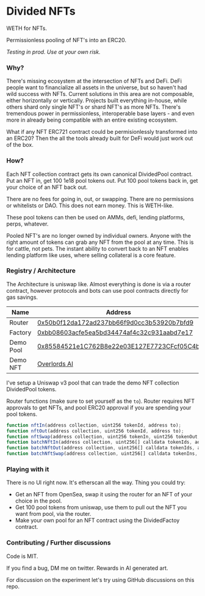 # Divided NFTs

WETH for NFTs.

Permissionless pooling of NFT's into an ERC20.

_Testing in prod. Use at your own risk._


### Why?

There's missing ecosystem at the intersection of NFTs and DeFi. DeFi people want to financialize all assets in the universe, but so haven't had wild success with NFTs. Current solutions in this area are not composable, either horizontally or vertically. Projects built everything in-house, while others shard only single NFT's or shard NFT's as more NFTs. There's tremendous power in permissionless, interoperable base layers - and even more in already being compatible with an entire existing ecosystem.

What if any NFT ERC721 contract could be permisionlessly transformed into an ERC20? Then the all the tools already built for DeFi would just work out of the box.


### How?

Each NFT collection contract gets its own canonical DividedPool contract. Put an NFT in, get 100 1e18 pool tokens out. Put 100 pool tokens back in, get your choice of an NFT back out.

There are no fees for going in, out, or swapping. There are no permissions or whitelists or DAO. This does not earn money. This is WETH-like.

These pool tokens can then be used on AMMs, defi, lending platforms, perps, whatever.

Pooled NFT's are no longer owned by individual owners. Anyone with the right amount of tokens can grab any NFT from the pool at any time. This is for cattle, not pets. The instant ability to convert back to an NFT enables lending platform like uses, where selling collateral is a core feature.


### Registry / Architecture

The Architecture is uniswap like. Almost everything is done is via a router contract, however protocols and bots can use pool contracts directly for gas savings.

| Name | Address |
| --- | --- |
|Router | [0x50b0f12da172ad237bb66f9d0cc3b53920b7bfd9](https://etherscan.io/address/0x50b0f12da172ad237bb66f9d0cc3b53920b7bfd9)|
|Factory | [0xbb08603acfe5ea5bd34474af4c32c931aabd7e17](https://etherscan.io/address/0xbb08603acfe5ea5bd34474af4c32c931aabd7e17)|
|Demo Pool| [0x85584521e1C762B8e22e03E127E7723CFcf05C4b](https://etherscan.io/address/0x85584521e1C762B8e22e03E127E7723CFcf05C4b)|
|Demo NFT| [Overlords AI](https://opensea.io/collection/overlords-ai)|

I've setup a Uniswap v3 pool that can trade the demo NFT collection DividedPool tokens.

Router functions (make sure to set yourself as the `to`). Router requires NFT approvals to get NFTs, and pool ERC20 approval if you are spending your pool tokens.

```javascript
function nftIn(address collection, uint256 tokenId, address to);
function nftOut(address collection, uint256 tokenId, address to);
function nftSwap(address collection, uint256 tokenIn, uint256 tokenOut, address to);
function batchNftIn(address collection, uint256[] calldata tokenIds, address to);
function batchNftOut(address collection, uint256[] calldata tokenIds, address to);
function batchNftSwap(address collection, uint256[] calldata tokenIns, uint256[] calldata tokenOuts, address to);
```

### Playing with it

There is no UI right now. It's etherscan all the way. Thing you could try:

- Get an NFT from OpenSea, swap it using the router for an NFT of your choice in the pool.
- Get 100 pool tokens from uniswap, use them to pull out the NFT you want from pool, via the router.
- Make your own pool for an NFT contract using the DividedFactoy contract.


### Contributing / Further discussions

Code is MIT.

If you find a bug, DM me on twitter. Rewards in AI generated art.

For discussion on the experiment let's try using GitHub discussions on this repo.





